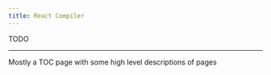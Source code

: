 ```yaml
---
title: React Compiler
---
```


<Intro>
TODO
</Intro>

<InlineToc />

---

Mostly a TOC page with some high level descriptions of pages